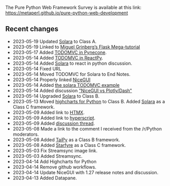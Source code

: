 
The Pure Python Web Framework Survey is available at this link:
https://metaperl.github.io/pure-python-web-development

## Recent changes

* 2023-05-19 Updated [Solara](https://solara.dev) to Class A.
* 2023-05-19 Linked to [Miguel Grinberg’s Flask Mega-tutorial](https://blog.miguelgrinberg.com/post/the-flask-mega-tutorial-part-i-hello-world)
* 2023-05-17 Added [TODOMVC in Pynecone](https://github.com/pynecone-io/pynecone/discussions/1018#discussioncomment-5911321).
* 2023-05-14 Added [TODOMVC in ReactPy](https://github.com/reactive-python/reactpy/discussions/976).
* 2023-05-14 Added [Solara](https://solara.dev) to react in python discussion.
* 2023-05-14 Fixed URL
* 2023-05-14 Moved TODOMVC for Solara to End Notes.
* 2023-05-14 Properly linked [NiceGUI](https://nicegui.io)
* 2023-05-14 Added [the solara TODOMVC example]([Discussion](https://solara.dev/examples/utilities/todo))
* 2023-05-14 Added discussion ["NiceGUI vs Plotly/Dash"](https://www.reddit.com/r/nicegui/comments/13c23l8/nicegui_vs_plotlydash/)
* 2023-05-14 Upgraded [Solara](https://solara.dev) to Class B.
* 2023-05-13 Moved [highcharts for Python](https://github.com/highcharts-for-python) to Class B. Added [Solara](https://solara.dev) as a Class C framework.
* 2023-05-09 Added link to [HTMX](https://htmx.org).
* 2023-05-09 Added link to [hyperscript](https://hyperscript.org).
* 2023-05-09 Added [discussion thread](https://www.reddit.com/r/Python/comments/13ccenx/after_tearing_my_hair_out_writing_javascript_the/).
* 2023-05-08 Made a link to the comment I received from the /r/Python moderators.
* 2023-05-08 Added [TaiPy](https://www.taipy.io) as a Class B framework.
* 2023-05-08 Added [Starfyre](https://github.com/sansyrox/starfyre) as a Class C framework.
* 2023-05-03 Fix Streamsync image link.
* 2023-05-03 Added Streamsync.
* 2023-04-14 Add Highcharts for Python
* 2023-04-14 Remove github workflows.
* 2023-04-14 Update NiceGUI with 1.27 release notes and discussion.
* 2023-04-13 Added Datapane.